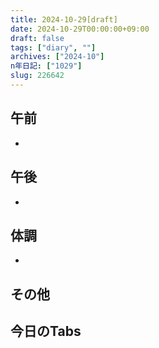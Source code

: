 ```yaml
---
title: 2024-10-29[draft]
date: 2024-10-29T00:00:00+09:00
draft: false
tags: ["diary", ""]
archives: ["2024-10"]
n年日記: ["1029"]
slug: 226642
---
```

## 午前
- 
## 午後
- 
## 体調
- 
## その他
## 今日のTabs